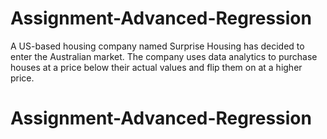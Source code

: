 # Assignment-Advanced-Regression
A US-based housing company named Surprise Housing has decided to enter the Australian market. The company uses data analytics to purchase houses at a price below their actual values and flip them on at a higher price.
# Assignment-Advanced-Regression
